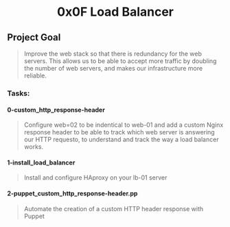 <h1 align="center">0x0F Load Balancer</h1>

## Project Goal
> Improve the web stack so that there is redundancy for the web servers. This allows us to be able to accept more traffic by doubling the number of web servers, and makes our infrastructure more reliable.

### Tasks:

#### 0-custom_http_response-header
> Configure web=02 to be indentical to web-01 and add a custom Nginx response header to be able to track which web server is answering our HTTP requesto, to understand and track the way a load balancer works.

#### 1-install_load_balancer
> Install and configure HAproxy on your lb-01 server

#### 2-puppet_custom_http_response-header.pp
> Automate the creation of a custom HTTP header response with Puppet
